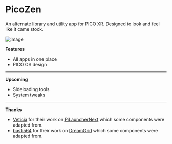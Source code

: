 #   PicoZen
An alternate library and utility app for PICO XR. Designed to look and feel like it came stock.

![image](https://user-images.githubusercontent.com/22575741/237024433-783b7aee-b855-4c83-acac-31be40d3ff91.png)

**Features**
- All apps in one place
- PICO OS design

----

**Upcoming**
- Sideloading tools
- System tweaks

----

**Thanks**
- [Veticia](https://github.com/Veticia) for their work on [PiLauncherNext](https://github.com/Veticia/PiLauncherNext) which some components were adapted from.
- [basti564](https://github.com/basti564) for their work on [DreamGrid](https://github.com/basti564/DreamGrid) which some components were adapted from.
